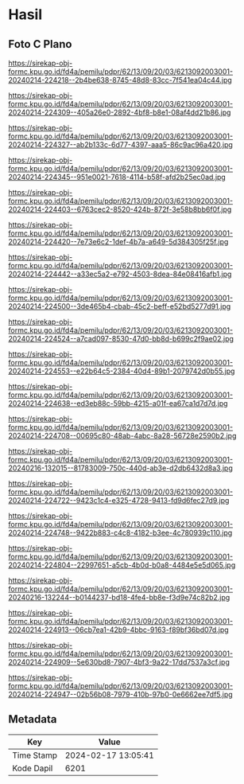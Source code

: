 # Hasil

## Foto C Plano

https://sirekap-obj-formc.kpu.go.id/fd4a/pemilu/pdpr/62/13/09/20/03/6213092003001-20240214-224218--2b4be638-8745-48d8-83cc-7f541ea04c44.jpg

https://sirekap-obj-formc.kpu.go.id/fd4a/pemilu/pdpr/62/13/09/20/03/6213092003001-20240214-224309--405a26e0-2892-4bf8-b8e1-08af4dd21b86.jpg

https://sirekap-obj-formc.kpu.go.id/fd4a/pemilu/pdpr/62/13/09/20/03/6213092003001-20240214-224327--ab2b133c-6d77-4397-aaa5-86c9ac96a420.jpg

https://sirekap-obj-formc.kpu.go.id/fd4a/pemilu/pdpr/62/13/09/20/03/6213092003001-20240214-224345--951e0021-7618-4114-b58f-afd2b25ec0ad.jpg

https://sirekap-obj-formc.kpu.go.id/fd4a/pemilu/pdpr/62/13/09/20/03/6213092003001-20240214-224403--6763cec2-8520-424b-872f-3e58b8bb6f0f.jpg

https://sirekap-obj-formc.kpu.go.id/fd4a/pemilu/pdpr/62/13/09/20/03/6213092003001-20240214-224420--7e73e6c2-1def-4b7a-a649-5d384305f25f.jpg

https://sirekap-obj-formc.kpu.go.id/fd4a/pemilu/pdpr/62/13/09/20/03/6213092003001-20240214-224442--a33ec5a2-e792-4503-8dea-84e08416afb1.jpg

https://sirekap-obj-formc.kpu.go.id/fd4a/pemilu/pdpr/62/13/09/20/03/6213092003001-20240214-224500--3de465b4-cbab-45c2-beff-e52bd5277d91.jpg

https://sirekap-obj-formc.kpu.go.id/fd4a/pemilu/pdpr/62/13/09/20/03/6213092003001-20240214-224524--a7cad097-8530-47d0-bb8d-b699c2f9ae02.jpg

https://sirekap-obj-formc.kpu.go.id/fd4a/pemilu/pdpr/62/13/09/20/03/6213092003001-20240214-224553--e22b64c5-2384-40d4-89b1-2079742d0b55.jpg

https://sirekap-obj-formc.kpu.go.id/fd4a/pemilu/pdpr/62/13/09/20/03/6213092003001-20240214-224638--ed3eb88c-59bb-4215-a01f-ea67ca1d7d7d.jpg

https://sirekap-obj-formc.kpu.go.id/fd4a/pemilu/pdpr/62/13/09/20/03/6213092003001-20240214-224708--00695c80-48ab-4abc-8a28-56728e2590b2.jpg

https://sirekap-obj-formc.kpu.go.id/fd4a/pemilu/pdpr/62/13/09/20/03/6213092003001-20240216-132015--81783009-750c-440d-ab3e-d2db6432d8a3.jpg

https://sirekap-obj-formc.kpu.go.id/fd4a/pemilu/pdpr/62/13/09/20/03/6213092003001-20240214-224722--9423c1c4-e325-4728-9413-fd9d6fec27d9.jpg

https://sirekap-obj-formc.kpu.go.id/fd4a/pemilu/pdpr/62/13/09/20/03/6213092003001-20240214-224748--9422b883-c4c8-4182-b3ee-4c780939c110.jpg

https://sirekap-obj-formc.kpu.go.id/fd4a/pemilu/pdpr/62/13/09/20/03/6213092003001-20240214-224804--22997651-a5cb-4b0d-b0a8-4484e5e5d065.jpg

https://sirekap-obj-formc.kpu.go.id/fd4a/pemilu/pdpr/62/13/09/20/03/6213092003001-20240216-132244--b0144237-bd18-4fe4-bb8e-f3d9e74c82b2.jpg

https://sirekap-obj-formc.kpu.go.id/fd4a/pemilu/pdpr/62/13/09/20/03/6213092003001-20240214-224913--06cb7ea1-42b9-4bbc-9163-f89bf36bd07d.jpg

https://sirekap-obj-formc.kpu.go.id/fd4a/pemilu/pdpr/62/13/09/20/03/6213092003001-20240214-224909--5e630bd8-7907-4bf3-9a22-17dd7537a3cf.jpg

https://sirekap-obj-formc.kpu.go.id/fd4a/pemilu/pdpr/62/13/09/20/03/6213092003001-20240214-224947--02b56b08-7979-410b-97b0-0e6662ee7df5.jpg


## Metadata

| Key        | Value               |
| ---------- | ------------------- |
| Time Stamp | 2024-02-17 13:05:41 |
| Kode Dapil | 6201                |



